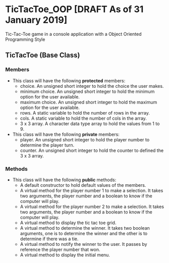 # TicTacToe_OOP [DRAFT As of 31 January 2019]
Tic-Tac-Toe game in a console application with a Object Oriented Programming Style
## TicTacToe (Base Class)
  ### Members
- This class will have the following **protected** members:
  - choice. An unsigned short integer to hold the choice the user makes.
  - minimum choice. An unsigned short integer to hold the minimum option for the user available.
  - maximum choice. An unsigned short integer to hold the maximum option for the user available.
  - rows. A static variable to hold the number of rows in the array.
  - cols. A static variable to hold the number of cols in the array.
  - 3 x 3 array. A character data type array to hold the values from 1 to 9.
- This class will have the following **private** members:
  - player. An unsigned short integer to hold the player number to determine the player turn.
  - counter. An unsigned short integer to hold the counter to defined the 3 x 3 array.
 ### Methods
- This class will have the following **public** methods:
  - A default constructor to hold default values of the members.
  - A virtual method for the player number 1 to make a selection. It takes two arguments, the player number and a boolean to know if the computer will play.
  - A virtual method for the player number 2 to make a selection. It takes two arguments, the player number and a boolean to know if the computer will play.
  - A virtual method to display the tic tac toe grid.
  - A virtual method to determine the winner. It takes two boolean arguments, one is to determine the winner and the other is to determine if there was a tie.
  - A virtual method to notify the winner to the user. It passes by reference the player number that won.
  - A virtual method to display the initial menu.
